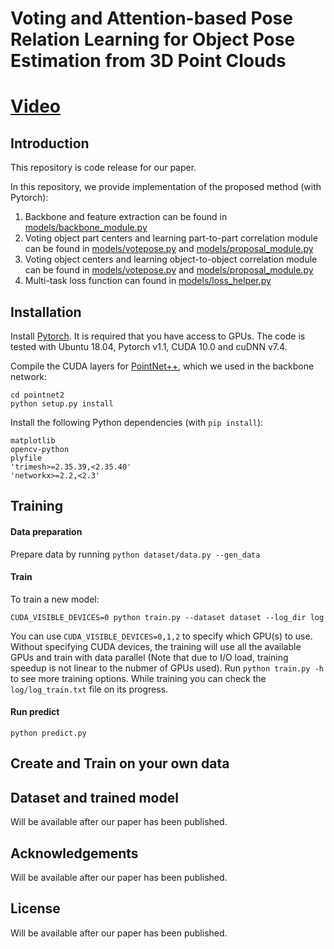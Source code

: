 
# Voting and Attention-based Pose Relation Learning for Object Pose Estimation from 3D Point Clouds

# [Video](https://iliad-project.eu)

## Introduction
This repository is code release for our paper.

In this repository, we provide implementation of the proposed method (with Pytorch):
1. Backbone and feature extraction can be found in [models/backbone_module.py](https://github.com/votepose/votepose/blob/master/models/backbone.py)
2. Voting object part centers and learning part-to-part correlation module can be found in [models/votepose.py](https://github.com/votepose/votepose/blob/master/models/votepose.py) and [models/proposal_module.py](https://github.com/votegrasp/votegrasp/blob/master/models/proposal_module.py)
3. Voting object centers and learning object-to-object correlation module can be found in [models/votepose.py](https://github.com/votegrasp/votegrasp/blob/master/models/votepose.py) and [models/proposal_module.py](https://github.com/votegrasp/votegrasp/blob/master/models/proposal_module.py)
4. Multi-task loss function can found in [models/loss_helper.py](https://github.com/votegrasp/votegrasp/blob/master/models/loss_helper.py)

## Installation

Install [Pytorch](https://pytorch.org/get-started/locally/). It is required that you have access to GPUs. The code is tested with Ubuntu 18.04, Pytorch v1.1, CUDA 10.0 and cuDNN v7.4.

Compile the CUDA layers for [PointNet++](http://arxiv.org/abs/1706.02413), which we used in the backbone network:

    cd pointnet2
    python setup.py install

Install the following Python dependencies (with `pip install`):

    matplotlib
    opencv-python
    plyfile
    'trimesh>=2.35.39,<2.35.40'
    'networkx>=2.2,<2.3'

## Training

#### Data preparation

Prepare data by running `python dataset/data.py --gen_data`

#### Train

To train a new model:

    CUDA_VISIBLE_DEVICES=0 python train.py --dataset dataset --log_dir log

You can use `CUDA_VISIBLE_DEVICES=0,1,2` to specify which GPU(s) to use. Without specifying CUDA devices, the training will use all the available GPUs and train with data parallel (Note that due to I/O load, training speedup is not linear to the nubmer of GPUs used). Run `python train.py -h` to see more training options.
While training you can check the `log/log_train.txt` file on its progress.

#### Run predict

    python predict.py

## Create and Train on your own data

## Dataset and trained model
Will be available after our paper has been published.

## Acknowledgements
Will be available after our paper has been published.

## License
Will be available after our paper has been published.
